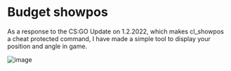 # Budget showpos

As a response to the CS:GO Update on 1.2.2022, which makes cl_showpos a cheat protected command, I have made a simple tool to display your position and angle in game.

![image](https://user-images.githubusercontent.com/73204452/152147297-bdb71c05-1f41-400f-a34d-ad803734550e.png)
